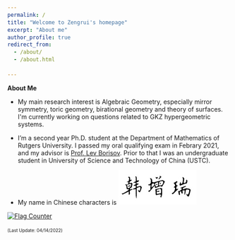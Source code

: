 ```yaml
---
permalink: /
title: "Welcome to Zengrui's homepage"
excerpt: "About me"
author_profile: true
redirect_from: 
  - /about/
  - /about.html

---
```


**About Me**

- My main research interest is Algebraic Geometry, especially mirror symmetry, toric geometry, birational geometry and theory of surfaces. I'm currently working on questions related to GKZ hypergeometric systems.

- I’m a second year Ph.D. student at the Department of Mathematics of Rutgers University. I passed my oral qualifying exam in Febrary 2021, and my advisor is <a href="https://sites.math.rutgers.edu/~borisov/">Prof. Lev Borisov</a>. Prior to that I was an undergraduate student in University of Science and Technology of China (USTC).

- My name in Chinese characters is <img src='/images/F5DE2F02-3E7A-4294-A2ED-7FB4281DAB47.jpeg' style='transform: rotate(0deg);'>

<a href="https://info.flagcounter.com/u8zB"><img src="https://s11.flagcounter.com/count/u8zB/bg_FFFFFF/txt_000000/border_FFFFFF/columns_2/maxflags_6/viewers_0/labels_0/pageviews_1/flags_0/percent_0/" alt="Flag Counter" border="0"></a>

<font size=1>(Last Update: 04/14/2022)</font>
